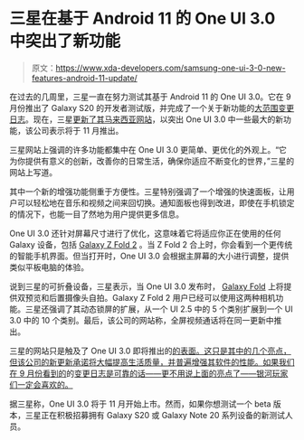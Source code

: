 # 三星在基于 Android 11 的 One UI 3.0 中突出了新功能

> 原文：<https://www.xda-developers.com/samsung-one-ui-3-0-new-features-android-11-update/>

在过去的几周里，三星一直在努力测试其基于 Android 11 的 One UI 3.0。它在 9 月份推出了 Galaxy S20 的开发者测试版，并完成了一个关于新功能的[大范围变更日志](https://www.xda-developers.com/changelog-samsungs-one-ui-3-0-update-based-android-11/)。现在，三星[更新了其马来西亚网站](https://shop-links.co/1722371597185792349)，以突出 One UI 3.0 中一些最大的新功能，该公司表示将于 11 月推出。

三星网站上强调的许多功能都集中在 One UI 3.0 更简单、更优化的外观上。“它为你提供有意义的创新，改善你的日常生活，确保你适应不断变化的世界，”三星的网站上写道。

其中一个新的增强功能侧重于方便性。三星特别强调了一个增强的快速面板，让用户可以轻松地在音乐和视频之间来回切换。通知面板也得到改进，即使在手机锁定的情况下，也能一目了然地为用户提供更多信息。

One UI 3.0 还针对屏幕尺寸进行了优化，这意味着它将适应你正在使用的任何 Galaxy 设备，包括 [Galaxy Z Fold 2](https://forum.xda-developers.com/samsung-galaxy-z-fold-2) 。当 Z Fold 2 合上时，你会看到一个更传统的智能手机界面。但当打开时，One UI 3.0 会根据主屏幕的大小进行调整，提供类似平板电脑的体验。

说到三星的可折叠设备，三星表示，当 One UI 3.0 发布时， [Galaxy Fold](https://forum.xda-developers.com/galaxy-fold) 上将提供双预览和后置摄像头自拍。Galaxy Z Fold 2 用户已经可以使用这两种相机功能。三星还强调了其动态锁屏的扩展，从一个 UI 2.5 中的 5 个类别扩展到一个 UI 3.0 中的 10 个类别。最后，该公司的网站称，全屏视频通话将在同一更新中推出。

三星的网站只是触及了 One UI 3.0 即将推出的[的表面。这只是其中的几个亮点，但该公司的新更新承诺将大幅提高生活质量，并普遍增强其软件的性能。如果我们在 9 月份看到的](https://www.xda-developers.com/one-ui-3-0-beta-galaxy-s20-samsung-android-11-update/)的[变更日志是可靠的话——更不用说上面的亮点了——银河玩家们一定会喜欢的。](https://www.xda-developers.com/changelog-samsungs-one-ui-3-0-update-based-android-11/)

据三星称，One UI 3.0 将于 11 月开始上市。然而，如果你想测试一个 beta 版本，三星正在积极招募拥有 Galaxy S20 或 Galaxy Note 20 系列设备的新测试人员。